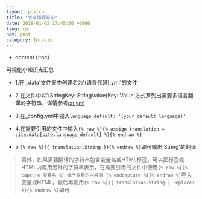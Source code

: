```yaml
---
layout: postcn
title: "考试错题笔记"
date: 2018-01-02 17:45:00 +0800
lang: cn
nav: post
category: Infovis
---
```


* content
{:toc}

可视化小知识点汇总
<!-- more -->

- 1.在'_data'文件夹中创建名为'(语言代码).yml'的文件

- 2.在文件中以'(StringKey: StringValue)Key: Value'方式罗列出需要多语言翻译的字符串，详情参考[cn.yml][1]

- 3.在_config.yml中输入```language_default: '(your default language)'```

- 4.在需要引用的文件中输入```{% raw %}{% assign translation = site.data[site.language_default] %}{% endraw %}```

- 5.```{% raw %}{{ translation.String }}{% endraw %}```即可输出'String'的翻译

>另外，如果需要翻译的字符串包含变量名或HTML标签，可以把标签或HTML内容用另外的字符串表示，在需要引用的文件中使用```{% raw %}{% capture 变量名 %} 赋予变量的内容值 {% endcapture %}{% endraw %}```导入变量或HTML，最后再使用```{% raw %}{{ translation.String | replace: }}{% endraw %}```即可

[1]: https://github.com/joytou/joytou.github.io/blob/master/_data/cn.yml

